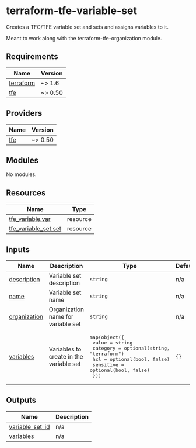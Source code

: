 # terraform-tfe-variable-set

Creates a TFC/TFE variable set and sets and assigns variables to it.

Meant to work along with the terraform-tfe-organization module.

<!-- BEGIN_TF_DOCS -->
## Requirements

| Name | Version |
|------|---------|
| <a name="requirement_terraform"></a> [terraform](#requirement\_terraform) | ~> 1.6 |
| <a name="requirement_tfe"></a> [tfe](#requirement\_tfe) | ~> 0.50 |

## Providers

| Name | Version |
|------|---------|
| <a name="provider_tfe"></a> [tfe](#provider\_tfe) | ~> 0.50 |

## Modules

No modules.

## Resources

| Name | Type |
|------|------|
| [tfe_variable.var](https://registry.terraform.io/providers/hashicorp/tfe/latest/docs/resources/variable) | resource |
| [tfe_variable_set.set](https://registry.terraform.io/providers/hashicorp/tfe/latest/docs/resources/variable_set) | resource |

## Inputs

| Name | Description | Type | Default | Required |
|------|-------------|------|---------|:--------:|
| <a name="input_description"></a> [description](#input\_description) | Variable set description | `string` | n/a | yes |
| <a name="input_name"></a> [name](#input\_name) | Variable set name | `string` | n/a | yes |
| <a name="input_organization"></a> [organization](#input\_organization) | Organization name for variable set | `string` | n/a | yes |
| <a name="input_variables"></a> [variables](#input\_variables) | Variables to create in the variable set | <pre>map(object({<br>    value     = string<br>    category  = optional(string, "terraform")<br>    hcl       = optional(bool, false)<br>    sensitive = optional(bool, false)<br>  }))</pre> | `{}` | no |

## Outputs

| Name | Description |
|------|-------------|
| <a name="output_variable_set_id"></a> [variable\_set\_id](#output\_variable\_set\_id) | n/a |
| <a name="output_variables"></a> [variables](#output\_variables) | n/a |
<!-- END_TF_DOCS -->